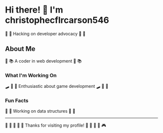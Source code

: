 # Hi there! 👋 I'm christophecflrcarson546

🚵 🎣 Hacking on developer advocacy 🚵 🎣

## About Me
🎰 📚 A coder in web development 🎰 📚

### What I'm Working On
🛹 🚴 🏑 Enthusiastic about game development 🛹 🚴 🏑

### Fun Facts
🏑 🎪 Working on data structures 🏑 🎪

---
🎯 🎱 🥊 🎾 🏏 Thanks for visiting my profile! 🏸 🎪 🚵 🏑 🎮
